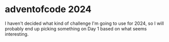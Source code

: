 # adventofcode 2024
I haven't decided what kind of challenge I'm going to use for 2024, so I will 
probably end up picking something on Day 1 based on what seems interesting.
